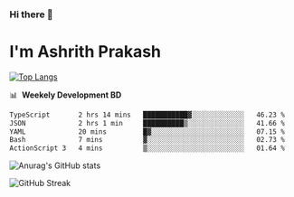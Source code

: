 ### Hi there 👋
# I'm Ashrith Prakash

[![Top Langs](https://github-readme-stats.vercel.app/api/top-langs/?username=xxcheckmatexx&count_private=true&include_all_commits=true&show_icons=true&line_height=20&title_color=FFFFFF&icon_color=FFFFFF&text_color=FFFFFF&bg_color=0D1117&langs_count=8)](https://github.com/anuraghazra/github-readme-stats)

📊 &nbsp;**Weekely Development BD**

<!--START_SECTION:waka-->

```txt
TypeScript       2 hrs 14 mins   ███████████▓░░░░░░░░░░░░░   46.23 %
JSON             2 hrs 1 min     ██████████▒░░░░░░░░░░░░░░   41.66 %
YAML             20 mins         █▓░░░░░░░░░░░░░░░░░░░░░░░   07.15 %
Bash             7 mins          ▓░░░░░░░░░░░░░░░░░░░░░░░░   02.73 %
ActionScript 3   4 mins          ▒░░░░░░░░░░░░░░░░░░░░░░░░   01.64 %
```

<!--END_SECTION:waka-->

![Anurag's GitHub stats](https://github-readme-stats.vercel.app/api?username=xxcheckmatexx&count_private=true&show_icons=true&theme=merko)  

![GitHub Streak](http://github-readme-streak-stats.herokuapp.com?user=xxcheckmatexx&theme=merko&hide_border=true&date_format=M%20j%5B%2C%20Y%5D&fire=DD0E0B)
<br/>
